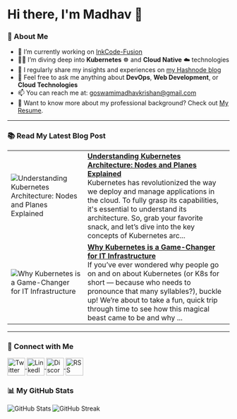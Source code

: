 # Hi there, I'm Madhav 👋

### 🚀 About Me
- 🔭 I’m currently working on [InkCode-Fusion](https://github.com/MadhavKrishanGoswami/InkCode-Fusion)
- 🧑‍💻 I’m diving deep into **Kubernetes** ☸️ and **Cloud Native** ☁️ technologies
- 📝 I regularly share my insights and experiences on [my Hashnode blog](https://madhavkrishangoswami.hashnode.dev)
- 💬 Feel free to ask me anything about **DevOps**, **Web Development**, or **Cloud Technologies**
- 📫 You can reach me at: [goswamimadhavkrishan@gmail.com](mailto:goswamimadhavkrishan@gmail.com)
- 📄 Want to know more about my professional background? Check out [My Resume](#).

---

### 📚 Read My Latest Blog Post
<!-- HASHNODE_BLOG:START -->
<table><tr><td><img src="https://cdn.hashnode.com/res/hashnode/image/upload/v1728173759843/af7a0d8c-7ee2-49fd-92ae-97c8d9fdbc84.png" alt="Understanding Kubernetes Architecture: Nodes and Planes Explained"></td><td><a href="https://madhavkrishangoswami.hashnode.dev/understanding-kubernetes-architecture-nodes-and-planes-explained"><strong>Understanding Kubernetes Architecture: Nodes and Planes Explained</strong></a><br>Kubernetes has revolutionized the way we deploy and manage applications in the cloud. To fully grasp its capabilities, it's essential to understand its architecture. So, grab your favorite snack, and let’s dive into the key concepts of Kubernetes arc...</td></tr><tr><td><img src="https://cdn.hashnode.com/res/hashnode/image/upload/v1728172354565/f0974bd7-2951-42f2-a224-cf8ce0fad445.png" alt="Why Kubernetes is a Game-Changer for IT Infrastructure"></td><td><a href="https://madhavkrishangoswami.hashnode.dev/why-kubernetes-is-a-game-changer-for-it-infrastructure"><strong>Why Kubernetes is a Game-Changer for IT Infrastructure</strong></a><br>If you’ve ever wondered why people go on and on about Kubernetes (or K8s for short — because who needs to pronounce that many syllables?), buckle up! We’re about to take a fun, quick trip through time to see how this magical beast came to be and why ...</td></tr></table>
<!-- HASHNODE_BLOG:END -->

---

### 🤝 Connect with Me
<p align="left">
  <a href="https://twitter.com/goswamimadhav24" target="_blank">
    <img align="center" src="https://img.icons8.com/color/48/000000/twitter--v1.png" alt="Twitter" height="40" width="40" />
  </a>
  <a href="https://linkedin.com/in/madhavkrishangoswami" target="_blank">
    <img align="center" src="https://img.icons8.com/color/48/000000/linkedin.png" alt="LinkedIn" height="40" width="40" />
  </a>
  <a href="https://discord.gg/828986901087780894" target="_blank">
    <img align="center" src="https://img.icons8.com/color/48/000000/discord.png" alt="Discord" height="40" width="40" />
  </a>
  <a href="https://madhavkrishangoswami.hashnode.dev/" target="_blank">
    <img align="center" src="https://img.icons8.com/color/48/000000/rss.png" alt="RSS Feed" height="40" width="40" />
  </a>
</p>

### 📊 My GitHub Stats
<p align="left">
  <img align="left" src="https://github-readme-stats.vercel.app/api?username=MadhavKrishanGoswami&theme=dark&hide_border=true&include_all_commits=true&count_private=true" alt="GitHub Stats" />
  <img align="left" src="https://github-readme-streak-stats.herokuapp.com/?user=MadhavKrishanGoswami&theme=dark&hide_border=true" alt="GitHub Streak" />
</p>

